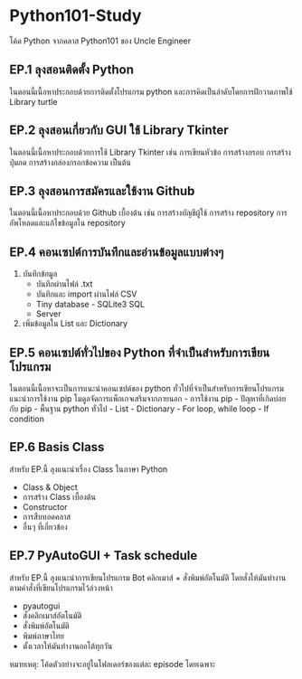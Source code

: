 # Python101-Study

โค้ด Python จากคลาส Python101 ของ Uncle Engineer

## EP.1 ลุงสอนติดตั้ง Python 
ในตอนนี้เนื้อหาประกอบด้วยการติดตั้งโปรแกรม python และการคิดเป็นลำดับโดยการฝึกวาดภาพใช้ Library turtle

## EP.2 ลุงสอนเกี่ยวกับ GUI ใช้ Library Tkinter
ในตอนนี้เนื้อหาประกอบด้วยการใช้ Library Tkinter เช่น การเขียนหัวข้อ การสร้างกรอบ การสร้างปุ่มกด การสร้างกล่องกรอกข้อความ เป็นต้น

## EP.3 ลุงสอนการสมัครและใช้งาน Github
ในตอนนี้เนื้อหาประกอบด้วย Github เบื้องต้น เช่น การสร้างบัญชีผู้ใช้ การสร้าง repository การอัพโหลดและแก้ไขข้อมูลใน repository

## EP.4 คอนเซปต์การบันทึกและอ่านข้อมูลแบบต่างๆ
1. บันทึกข้อมูล
    - บันทึกผ่านไฟล์ .txt
    - บันทึกและ import ผ่านไฟล์ CSV
    - Tiny database - SQLite3 SQL
    - Server
2. เพิ่มข้อมูลใน List และ Dictionary

## EP.5 คอนเซปต์ทั่วไปของ Python ที่จำเป็นสำหรับการเขียนโปรแกรม
ในตอนนี้เนื้อหาจะเป็นการแนะนำคอนเซปต์ของ python ทั่วไปที่จำเป็นสำหรับการเขียนโปรแกรม
แนะนำการใช้งาน pip โมดูลจัดการแพ็กเกจเสริมจากภายนอก
    - การใช้งาน pip
    - ปัญหาที่เกิดบ่อยกับ pip
    - พื้นฐาน python ทั่วไป
    - List
    - Dictionary
    - For loop, while loop
    - If condition

## EP.6 Basis Class
สำหรับ EP.นี้ ลุงแนะนำเรื่อง Class ในภาษา Python
- Class & Object
- การสร้าง Class เบื้องต้น
- Constructor
- การสืบทอดคลาส
- อื่นๆ ที่เกี่ยวข้อง

## EP.7 PyAutoGUI + Task schedule
สำหรับ EP.นี้ ลุงแนะนำการเขียนโปรแกรม Bot คลิกเมาส์ + สั่งพิมพ์อัตโนมัติ โดยสั่งให้มันทำงานตามคำสั่งที่เขียนโปรแกรมไว้ล่วงหน้า
- pyautogui
- สั่งคลิกเมาส์อัตโนมัติ
- สั่งพิมพ์อัตโนมัติ
- พิมพ์ภาษาไทย
- ตั้งเวลาให้มันทำงานออโต้ทุกวัน

หมายเหตุ: โค้ดตัวอย่างจะอยู่ในโฟลเดอร์ของแต่ละ episode โดยเฉพาะ
